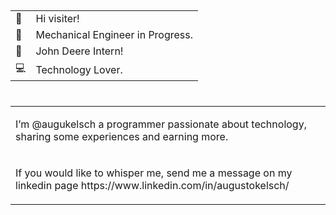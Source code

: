 <html>
<head>
<h2>
  <table>
  <tr><td>👋</td><td> Hi visiter!</td></tr>
  <tr><td>&#128209;</td><td>Mechanical Engineer in Progress.</td></tr>
      <tr><td>&#128668;</td><td>John Deere Intern!</td></tr>
          <tr><td>&#128187;</td><td>Technology Lover.</td></tr>
  </table>
<h2>
</head>
<body>
<h1>
<table>
<tr>
<td>
<p>I’m @augukelsch a programmer passionate about technology, sharing some experiences and earning more.</p>
</td>
</tr>
<tr>
<td>
<p>If you would like to whisper me, send me a message  on  my linkedin page  https://www.linkedin.com/in/augustokelsch/</p>
</td>
</h1>
</tr>
</table>
<!---
augukelsch/augukelsch is a ✨ special ✨ repository because its `README.md` (this file) appears on your GitHub profile.
You can click the Preview link to take a look at your changes.
--->
</body>
</html>
